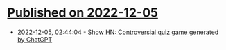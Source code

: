 # [Published on 2022-12-05](index.md)

* [2022-12-05, 02:44:04](https://news.ycombinator.com/item?id=33860808) - [Show HN: Controversial quiz game generated by ChatGPT](https://github.com/lovasoa/Sensitive-Topic-History-Quiz)
